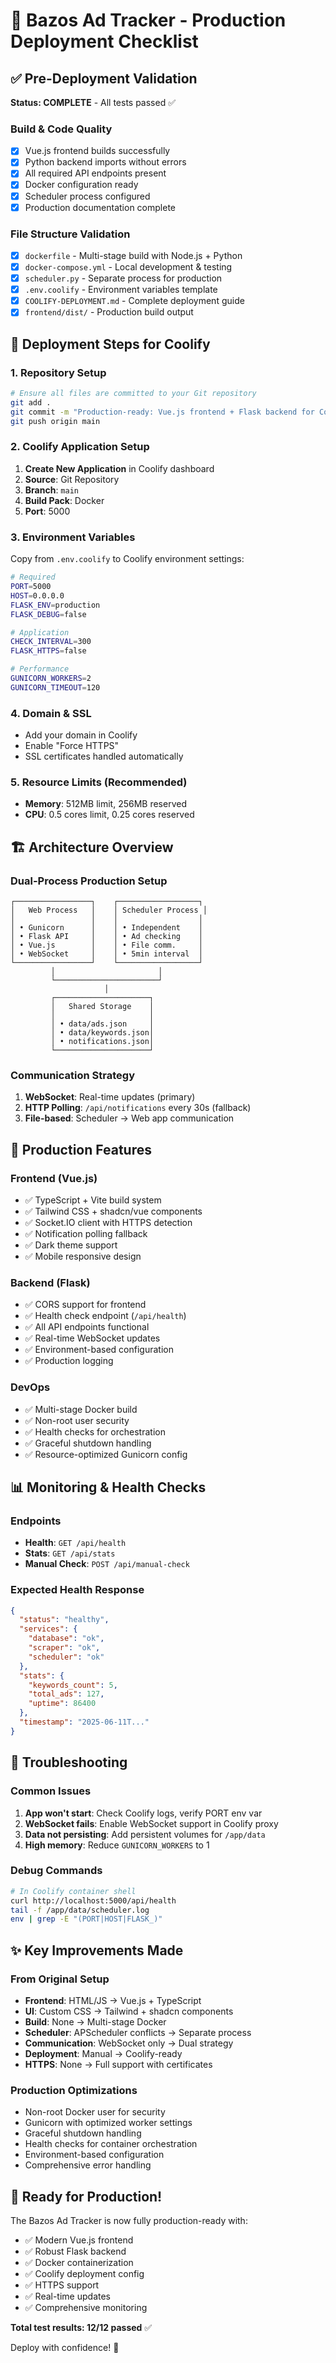 # 🚀 Bazos Ad Tracker - Production Deployment Checklist

## ✅ Pre-Deployment Validation

**Status: COMPLETE** - All tests passed ✅

### Build & Code Quality
- [x] Vue.js frontend builds successfully
- [x] Python backend imports without errors  
- [x] All required API endpoints present
- [x] Docker configuration ready
- [x] Scheduler process configured
- [x] Production documentation complete

### File Structure Validation
- [x] `dockerfile` - Multi-stage build with Node.js + Python
- [x] `docker-compose.yml` - Local development & testing
- [x] `scheduler.py` - Separate process for production
- [x] `.env.coolify` - Environment variables template
- [x] `COOLIFY-DEPLOYMENT.md` - Complete deployment guide
- [x] `frontend/dist/` - Production build output

## 🎯 Deployment Steps for Coolify

### 1. Repository Setup
```bash
# Ensure all files are committed to your Git repository
git add .
git commit -m "Production-ready: Vue.js frontend + Flask backend for Coolify"
git push origin main
```

### 2. Coolify Application Setup
1. **Create New Application** in Coolify dashboard
2. **Source**: Git Repository 
3. **Branch**: `main`
4. **Build Pack**: Docker
5. **Port**: 5000

### 3. Environment Variables
Copy from `.env.coolify` to Coolify environment settings:

```bash
# Required
PORT=5000
HOST=0.0.0.0
FLASK_ENV=production
FLASK_DEBUG=false

# Application
CHECK_INTERVAL=300
FLASK_HTTPS=false

# Performance  
GUNICORN_WORKERS=2
GUNICORN_TIMEOUT=120
```

### 4. Domain & SSL
- Add your domain in Coolify
- Enable "Force HTTPS" 
- SSL certificates handled automatically

### 5. Resource Limits (Recommended)
- **Memory**: 512MB limit, 256MB reserved
- **CPU**: 0.5 cores limit, 0.25 cores reserved

## 🏗️ Architecture Overview

### Dual-Process Production Setup
```
┌─────────────────┐    ┌──────────────────┐
│   Web Process   │    │ Scheduler Process │
│                 │    │                  │
│ • Gunicorn      │    │ • Independent    │
│ • Flask API     │    │ • Ad checking    │
│ • Vue.js        │    │ • File comm.     │
│ • WebSocket     │    │ • 5min interval  │
└─────────────────┘    └──────────────────┘
         │                       │
         └───────────────────────┘
                     │
         ┌─────────────────────┐
         │   Shared Storage    │
         │                     │
         │ • data/ads.json     │
         │ • data/keywords.json│
         │ • notifications.json│
         └─────────────────────┘
```

### Communication Strategy
1. **WebSocket**: Real-time updates (primary)
2. **HTTP Polling**: `/api/notifications` every 30s (fallback)
3. **File-based**: Scheduler → Web app communication

## 🔧 Production Features

### Frontend (Vue.js)
- ✅ TypeScript + Vite build system
- ✅ Tailwind CSS + shadcn/vue components
- ✅ Socket.IO client with HTTPS detection
- ✅ Notification polling fallback
- ✅ Dark theme support
- ✅ Mobile responsive design

### Backend (Flask)
- ✅ CORS support for frontend
- ✅ Health check endpoint (`/api/health`)
- ✅ All API endpoints functional
- ✅ Real-time WebSocket updates
- ✅ Environment-based configuration
- ✅ Production logging

### DevOps
- ✅ Multi-stage Docker build
- ✅ Non-root user security
- ✅ Health checks for orchestration
- ✅ Graceful shutdown handling
- ✅ Resource-optimized Gunicorn config

## 📊 Monitoring & Health Checks

### Endpoints
- **Health**: `GET /api/health`
- **Stats**: `GET /api/stats` 
- **Manual Check**: `POST /api/manual-check`

### Expected Health Response
```json
{
  "status": "healthy",
  "services": {
    "database": "ok",
    "scraper": "ok",
    "scheduler": "ok"
  },
  "stats": {
    "keywords_count": 5,
    "total_ads": 127,
    "uptime": 86400
  },
  "timestamp": "2025-06-11T..."
}
```

## 🚨 Troubleshooting

### Common Issues
1. **App won't start**: Check Coolify logs, verify PORT env var
2. **WebSocket fails**: Enable WebSocket support in Coolify proxy
3. **Data not persisting**: Add persistent volumes for `/app/data`
4. **High memory**: Reduce `GUNICORN_WORKERS` to 1

### Debug Commands
```bash
# In Coolify container shell
curl http://localhost:5000/api/health
tail -f /app/data/scheduler.log
env | grep -E "(PORT|HOST|FLASK_)"
```

## ✨ Key Improvements Made

### From Original Setup
- **Frontend**: HTML/JS → Vue.js + TypeScript
- **UI**: Custom CSS → Tailwind + shadcn components  
- **Build**: None → Multi-stage Docker
- **Scheduler**: APScheduler conflicts → Separate process
- **Communication**: WebSocket only → Dual strategy
- **Deployment**: Manual → Coolify-ready
- **HTTPS**: None → Full support with certificates

### Production Optimizations
- Non-root Docker user for security
- Gunicorn with optimized worker settings
- Graceful shutdown handling
- Health checks for container orchestration
- Environment-based configuration
- Comprehensive error handling

## 🎉 Ready for Production!

The Bazos Ad Tracker is now fully production-ready with:
- ✅ Modern Vue.js frontend
- ✅ Robust Flask backend  
- ✅ Docker containerization
- ✅ Coolify deployment config
- ✅ HTTPS support
- ✅ Real-time updates
- ✅ Comprehensive monitoring

**Total test results: 12/12 passed** ✅

Deploy with confidence! 🚀
